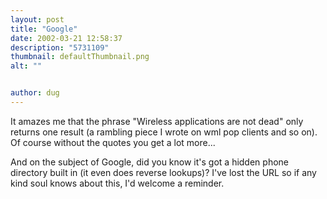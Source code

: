 ```yaml
---
layout: post
title: "Google"
date: 2002-03-21 12:58:37
description: "5731109"
thumbnail: defaultThumbnail.png
alt: ""


author: dug
---
```


<p>It amazes me that the phrase "Wireless applications are not dead" only returns one result (a rambling piece I wrote on wml pop clients and so on). Of course without the quotes you get a lot more...</p>

<p>And on the subject of Google, did you know it's got a hidden phone directory built in (it even does reverse lookups)? I've lost the <span class="caps">URL </span>so if any kind soul knows about this, I'd welcome a reminder.</p>
